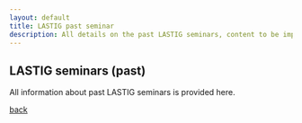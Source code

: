 ```yaml
---
layout: default
title: LASTIG past seminar
description: All details on the past LASTIG seminars, content to be improved !
---
```


## LASTIG seminars (past)

All information about past LASTIG seminars is provided here.

[back](./)
